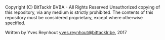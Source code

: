 Copyright (C) BitTacklr BVBA - All Rights Reserved
Unauthorized copying of this repository, via any medium is strictly prohibited.
The contents of this repository must be considered proprietary, except where otherwise specified.

Written by Yves Reynhout <yves.reynhout@bittacklr.be>, 2017

